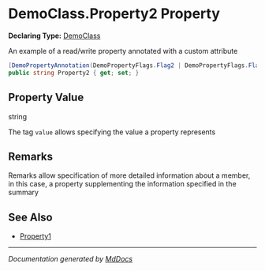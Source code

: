 ﻿# DemoClass.Property2 Property

**Declaring Type:** [DemoClass](../index.md)

An example of a read\/write property annotated with a custom attribute

```csharp
[DemoPropertyAnnotation(DemoPropertyFlags.Flag2 | DemoPropertyFlags.Flag3)]
public string Property2 { get; set; }
```

## Property Value

string

The tag `value` allows specifying the value a property represents

## Remarks

Remarks allow specification of more detailed information about a member, in this case, a property supplementing the information specified in the summary

## See Also

- [Property1](Property1.md)

___

*Documentation generated by [MdDocs](https://github.com/ap0llo/mddocs)*
